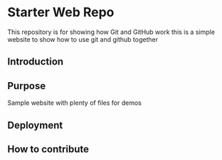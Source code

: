 # Starter Web Repo

This repository is for showing how Git and GitHub work
this is a simple website to show how to use git and github together
## Introduction


## Purpose

Sample website with plenty of files for demos

## Deployment

## How to contribute 
